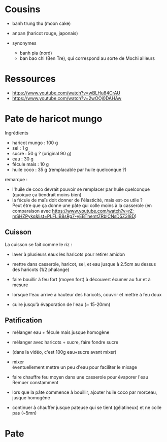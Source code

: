 # Cousins

- banh trung thu (moon cake)
- anpan (haricot rouge, japonais)

- synonymes
    * banh pia (nord)
    * ban bao chi (Ben Tre), qui correspond au sorte de Mochi ailleurs

# Ressources
- https://www.youtube.com/watch?v=wBLHu84CrAU
- https://www.youtube.com/watch?v=2wOOj0DAHAw

# Pate de haricot mungo

Ingrédients
- haricot mungo :   100 g
- sel           :   1 g
- sucre         :   50 g ? (original 90 g)
- eau           :   30 g
- fécule mais   :   10 g
- huile coco    :   35 g (remplacable par huile quelconque ?)

remarque :
- l'huile de coco devrait pouvoir se remplacer par huile quelconque (quoique ça tiendrait moins bien)
- la fécule de maïs doit donner de l'élasticité, mais est-ce utile ?  
Peut être que ça donne une pâte qui colle moins à la casserole (en comparaison avec https://www.youtube.com/watch?v=rZ-mSHZPyks&list=PLFLlB8sRg7-yEBThemtZRblCNsD5Z3I8D)

## Cuisson
La cuisson se fait comme le riz :
- laver à plusieurs eaux les haricots pour retirer amidon
- mettre dans casserole, haricot, sel, et eau jusque à 2.5cm au dessus des haricots (1/2 phalange)
- faire bouillir à feu fort (moyen fort) à découvert
écumer au fur et à mesure

- lorsque l'eau arrive à hauteur des haricots, couvrir et mettre à feu doux
- cuire jusqu'à évaporation de l'eau (~ 15-20mn)


## Patification

- mélanger eau + fécule mais jusque homogène
- mélanger avec haricots + sucre, faire fondre sucre
- (dans la vidéo, c'est 100g eau+sucre avant mixer)
- mixer  
éventuellement mettre un peu d'eau pour faciliter le mixage

- faire chauffre  feu moyen dans une casserole pour évaporer l'eau  
Remuer constamment
- lors que la pâte commence à bouillir, ajouter huile coco par morceau, jusque homogène
- continuer à chauffer jusque pateuse qui se tient (gélatineux) et ne colle pas (~5mn)

# Pate
